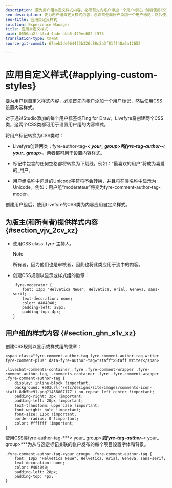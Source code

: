 ```yaml
---
description: 要为用户组自定义样式内容，必须首先向帐户添加一个用户标记，然后使用CSS设置内容样式。
seo-description: 要为用户组自定义样式内容，必须首先向帐户添加一个用户标记，然后使用CSS设置内容样式。
seo-title: 应用自定义样式
solution: Experience Manager
title: 应用自定义样式
uuid: 0556aa2f-4fcd-4bde-abb5-479ec682 f573
translation-type: tm+mt
source-git-commit: 67aeb3de964473b326c88c3a3f81ff48a6a12652

---
```



# 应用自定义样式{#applying-custom-styles}

要为用户组自定义样式内容，必须首先向帐户添加一个用户标记，然后使用CSS设置内容样式。

对于通过Studio添加的每个用户标签或Ting for Draw，Livefyre将创建两个CSS类，这两个CSS类都可用于设置用户组的内容样式。

将用户标记转换为CSS类时：

* Livefyre创建两类：fyre-author-tag-***&lt; your_ group&gt;***和fyre-tag-author-***&lt; your_ group&gt;***。两者都可用于设置内容样式。

* 标记中包含的任何空格都将转换为下划线。例如：“最喜欢的用户”将成为喜爱的_用户。
* 用户组名称中包含的Unicode字符将不会转换，并且将在类名称中显示为Unicode。例如：用户组“modérateur”将变为fyre-comment-author-tag-modér。

创建用户组后，使用Livefyre的CSS类为内容应用自定义样式。

## 为版主(和所有者)提供样式内容 {#section_vjv_2cv_xz}

* 使用CSS class. fyre-主持人。

   >[!NOTE]
   >
   >所有者，因为他们也是审核者，因此也将此类应用于流中的内容。

* 创建CSS规则以显示或样式组的徽章：

   ```
   .fyre-moderator { 
       font: 13px "Helvetica Neue", Helvetica, Arial, Geneva, sans-serif; 
       text-decoration: none; 
       color: #404040; 
       padding-left: 28px; 
       padding-top: 4px; 
   }
   ```

## 用户组的样式内容 {#section_ghn_s1v_xz}

创建CSS规则以显示或样式组的徽章：

```
<span class="fyre-comment-author-tag fyre-comment-author-tag-writer fyre-comment-plus" data-fyre-author-tag="staff">Staff Writer</span>
```

```
.livechat-comments-container .fyre .fyre-comment-wrapper .fyre-comment-author-tag, .comments-container .fyre .fyre-comment-wrapper .fyre-comment-author-tag { 
    display: inline-block !important; 
    background: #603url('/etc/designs/site/images/comments-icon-staff.8db5be91.png?1438807177') no-repeat left center !important; 
    padding-right: 3px !important; 
    padding-left: 20px !important; 
    text-transform: uppercase !important; 
    font-weight: bold !important; 
    font-size: 11px !important; 
    border-radius: 0 !important; 
    color: #ffffff !important; 
}
```

使用CSS类fyre-author-tag-***&lt; your_ group&gt;***或fyre-tag-author-***&lt; your_ group&gt;***为从与选定标记关联的帐户发布的每个项目设置字体和背景。

```
.fyre-comment-author-tag-<your_group> .fyre-comment-author-tag { 
    font: 10px "Helvetica Neue", Helvetica, Arial, Geneva, sans-serif; 
    text-decoration: none; 
    color: #404040; 
    padding-left: 28px; 
    padding-top: 4px; 
}
```

